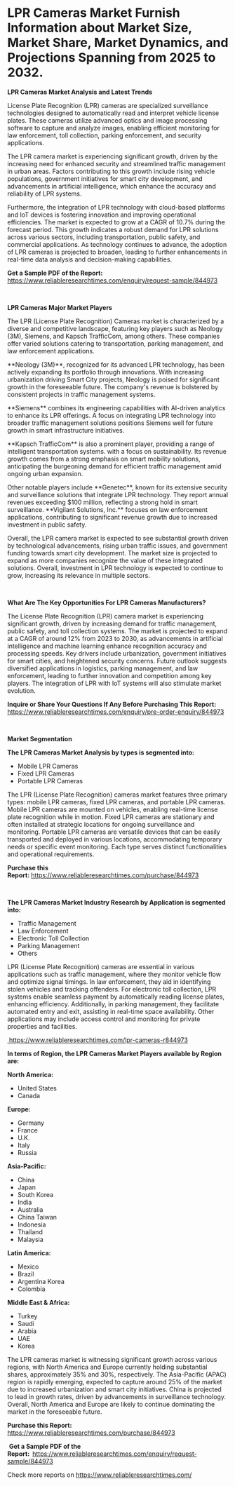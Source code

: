 <p><h1>LPR Cameras Market Furnish Information about Market Size, Market Share, Market Dynamics, and Projections Spanning from 2025 to 2032.</h1></p><p><strong>LPR Cameras Market Analysis and Latest Trends</strong></p>
<p><p>License Plate Recognition (LPR) cameras are specialized surveillance technologies designed to automatically read and interpret vehicle license plates. These cameras utilize advanced optics and image processing software to capture and analyze images, enabling efficient monitoring for law enforcement, toll collection, parking enforcement, and security applications.</p><p>The LPR camera market is experiencing significant growth, driven by the increasing need for enhanced security and streamlined traffic management in urban areas. Factors contributing to this growth include rising vehicle populations, government initiatives for smart city development, and advancements in artificial intelligence, which enhance the accuracy and reliability of LPR systems. </p><p>Furthermore, the integration of LPR technology with cloud-based platforms and IoT devices is fostering innovation and improving operational efficiencies. The market is expected to grow at a CAGR of 10.7% during the forecast period. This growth indicates a robust demand for LPR solutions across various sectors, including transportation, public safety, and commercial applications. As technology continues to advance, the adoption of LPR cameras is projected to broaden, leading to further enhancements in real-time data analysis and decision-making capabilities.</p></p>
<p><strong>Get a Sample PDF of the Report:&nbsp;</strong> <a href="https://www.reliableresearchtimes.com/enquiry/request-sample/844973?utm_campaign=3287&utm_medium=2&utm_source=Github&utm_content=ia&utm_term=08042025&utm_id=lpr-cameras">https://www.reliableresearchtimes.com/enquiry/request-sample/844973</a></p>
<p>&nbsp;</p>
<p><strong>LPR Cameras Major Market Players</strong></p>
<p><p>The LPR (License Plate Recognition) Cameras market is characterized by a diverse and competitive landscape, featuring key players such as Neology (3M), Siemens, and Kapsch TrafficCom, among others. These companies offer varied solutions catering to transportation, parking management, and law enforcement applications.</p><p>**Neology (3M)**, recognized for its advanced LPR technology, has been actively expanding its portfolio through innovations. With increasing urbanization driving Smart City projects, Neology is poised for significant growth in the foreseeable future. The company's revenue is bolstered by consistent projects in traffic management systems.</p><p>**Siemens** combines its engineering capabilities with AI-driven analytics to enhance its LPR offerings. A focus on integrating LPR technology into broader traffic management solutions positions Siemens well for future growth in smart infrastructure initiatives.</p><p>**Kapsch TrafficCom** is also a prominent player, providing a range of intelligent transportation systems. with a focus on sustainability. Its revenue growth comes from a strong emphasis on smart mobility solutions, anticipating the burgeoning demand for efficient traffic management amid ongoing urban expansion.</p><p>Other notable players include **Genetec**, known for its extensive security and surveillance solutions that integrate LPR technology. They report annual revenues exceeding $100 million, reflecting a strong hold in smart surveillance. **Vigilant Solutions, Inc.** focuses on law enforcement applications, contributing to significant revenue growth due to increased investment in public safety.</p><p>Overall, the LPR camera market is expected to see substantial growth driven by technological advancements, rising urban traffic issues, and government funding towards smart city development. The market size is projected to expand as more companies recognize the value of these integrated solutions. Overall, investment in LPR technology is expected to continue to grow, increasing its relevance in multiple sectors.</p></p>
<p>&nbsp;</p>
<p><strong>What Are The Key Opportunities For LPR Cameras Manufacturers?</strong></p>
<p><p>The License Plate Recognition (LPR) camera market is experiencing significant growth, driven by increasing demand for traffic management, public safety, and toll collection systems. The market is projected to expand at a CAGR of around 12% from 2023 to 2030, as advancements in artificial intelligence and machine learning enhance recognition accuracy and processing speeds. Key drivers include urbanization, government initiatives for smart cities, and heightened security concerns. Future outlook suggests diversified applications in logistics, parking management, and law enforcement, leading to further innovation and competition among key players. The integration of LPR with IoT systems will also stimulate market evolution.</p></p>
<p><strong>Inquire or Share Your Questions If Any Before Purchasing This Report:</strong> <a href="https://www.reliableresearchtimes.com/enquiry/pre-order-enquiry/844973?utm_campaign=3287&utm_medium=2&utm_source=Github&utm_content=ia&utm_term=08042025&utm_id=lpr-cameras">https://www.reliableresearchtimes.com/enquiry/pre-order-enquiry/844973</a></p>
<p>&nbsp;</p>
<p><strong>Market Segmentation</strong></p>
<p><strong>The LPR Cameras Market Analysis by types is segmented into:</strong></p>
<p><ul><li>Mobile LPR Cameras</li><li>Fixed LPR Cameras</li><li>Portable LPR Cameras</li></ul></p>
<p><p>The LPR (License Plate Recognition) cameras market features three primary types: mobile LPR cameras, fixed LPR cameras, and portable LPR cameras. Mobile LPR cameras are mounted on vehicles, enabling real-time license plate recognition while in motion. Fixed LPR cameras are stationary and often installed at strategic locations for ongoing surveillance and monitoring. Portable LPR cameras are versatile devices that can be easily transported and deployed in various locations, accommodating temporary needs or specific event monitoring. Each type serves distinct functionalities and operational requirements.</p></p>
<p><strong>Purchase this Report:&nbsp;</strong><a href="https://www.reliableresearchtimes.com/purchase/844973?utm_campaign=3287&utm_medium=2&utm_source=Github&utm_content=ia&utm_term=08042025&utm_id=lpr-cameras">https://www.reliableresearchtimes.com/purchase/844973</a></p>
<p>&nbsp;</p>
<p><strong>The LPR Cameras Market Industry Research by Application is segmented into:</strong></p>
<p><ul><li>Traffic Management</li><li>Law Enforcement</li><li>Electronic Toll Collection</li><li>Parking Management</li><li>Others</li></ul></p>
<p><p>LPR (License Plate Recognition) cameras are essential in various applications such as traffic management, where they monitor vehicle flow and optimize signal timings. In law enforcement, they aid in identifying stolen vehicles and tracking offenders. For electronic toll collection, LPR systems enable seamless payment by automatically reading license plates, enhancing efficiency. Additionally, in parking management, they facilitate automated entry and exit, assisting in real-time space availability. Other applications may include access control and monitoring for private properties and facilities.</p></p>
<p><a href="https://www.reliableresearchtimes.com/lpr-cameras-r844973?utm_campaign=3287&utm_medium=2&utm_source=Github&utm_content=ia&utm_term=08042025&utm_id=lpr-cameras">&nbsp;https://www.reliableresearchtimes.com/lpr-cameras-r844973</a></p>
<p><strong>In terms of Region, the LPR Cameras Market Players available by Region are:</strong></p>
<p>
    <p> <strong> North America: </strong>
        <ul>
            <li>United States</li>
            <li>Canada</li>
        </ul>
        </p> 
    <p> <strong> Europe: </strong>
        <ul>
            <li>Germany</li>
            <li>France</li>
            <li>U.K.</li>
            <li>Italy</li>
            <li>Russia</li>
        </ul>
        </p> 
    <p> <strong> Asia-Pacific: </strong>
        <ul>
            <li>China</li>
            <li>Japan</li>
            <li>South Korea</li>
            <li>India</li>
            <li>Australia</li>
            <li>China Taiwan</li>
            <li>Indonesia</li>
            <li>Thailand</li>
            <li>Malaysia</li>
        </ul>
        </p> 
    <p> <strong> Latin America: </strong>
        <ul>
            <li>Mexico</li>
            <li>Brazil</li>
            <li>Argentina Korea</li>
            <li>Colombia</li>
        </ul>
        </p> 
    <p> <strong> Middle East & Africa: </strong>
        <ul>
            <li>Turkey</li>
            <li>Saudi</li>
            <li>Arabia</li>
            <li>UAE</li>
            <li>Korea</li>
        </ul>
    </p>
    </p>
<p><p>The LPR cameras market is witnessing significant growth across various regions, with North America and Europe currently holding substantial shares, approximately 35% and 30%, respectively. The Asia-Pacific (APAC) region is rapidly emerging, expected to capture around 25% of the market due to increased urbanization and smart city initiatives. China is projected to lead in growth rates, driven by advancements in surveillance technology. Overall, North America and Europe are likely to continue dominating the market in the foreseeable future.</p></p>
<p><strong>Purchase this Report: </strong><a href="https://www.reliableresearchtimes.com/purchase/844973?utm_campaign=3287&utm_medium=2&utm_source=Github&utm_content=ia&utm_term=08042025&utm_id=lpr-cameras">https://www.reliableresearchtimes.com/purchase/844973</a></p>
<p>&nbsp;<strong>Get a Sample PDF of the Report:&nbsp;&nbsp;</strong><a href="https://www.reliableresearchtimes.com/enquiry/request-sample/844973?utm_campaign=3287&utm_medium=2&utm_source=Github&utm_content=ia&utm_term=08042025&utm_id=lpr-cameras">https://www.reliableresearchtimes.com/enquiry/request-sample/844973</a></p>
<p><strong></strong></p>
<p>Check more reports on <a href="https://www.reliableresearchtimes.com/?utm_campaign=3287&utm_medium=2&utm_source=Github&utm_content=ia&utm_term=08042025&utm_id=lpr-cameras">https://www.reliableresearchtimes.com/</a></p>